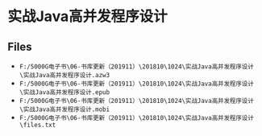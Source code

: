 # 实战Java高并发程序设计

## Files

- `F:/5000G电子书\06-书库更新（201911）\201810\1024\实战Java高并发程序设计\实战Java高并发程序设计.azw3`
- `F:/5000G电子书\06-书库更新（201911）\201810\1024\实战Java高并发程序设计\实战Java高并发程序设计.epub`
- `F:/5000G电子书\06-书库更新（201911）\201810\1024\实战Java高并发程序设计\实战Java高并发程序设计.mobi`
- `F:/5000G电子书\06-书库更新（201911）\201810\1024\实战Java高并发程序设计\files.txt`
